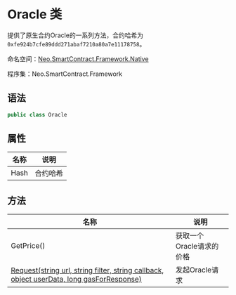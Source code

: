 # Oracle 类

提供了原生合约Oracle的一系列方法，合约哈希为 `0xfe924b7cfe89ddd271abaf7210a80a7e11178758`。

命名空间：[Neo.SmartContract.Framework.Native](../native.md)

程序集：Neo.SmartContract.Framework

## 语法

```cs
public class Oracle
```

## 属性

| 名称              | 说明                                                         |
| ----------------- | ------------------------------------------------------------ |
| Hash              | 合约哈希                                            |

## 方法

| 名称                                                         | 说明                     |
| ------------------------------------------------------------ | ------------------------ |
| GetPrice()                                                   | 获取一个Oracle请求的价格 |
| [Request(string url, string filter, string callback, object userData, long gasForResponse)](Oracle/Request.md) | 发起Oracle请求           |